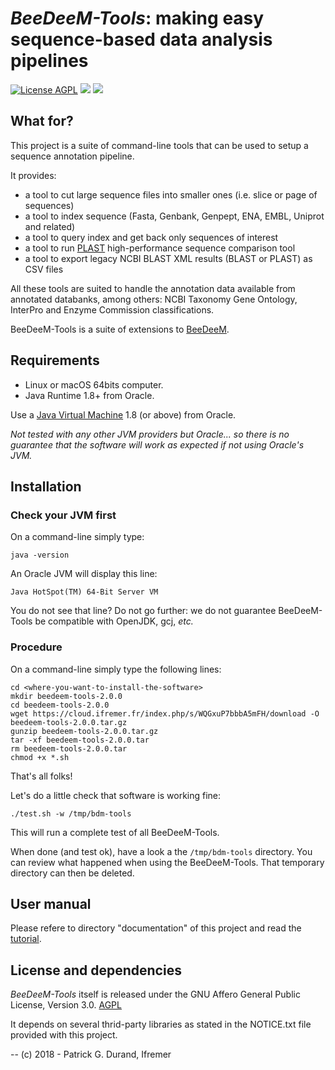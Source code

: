 # *BeeDeeM-Tools*: making easy sequence-based data analysis pipelines 

[![License AGPL](https://img.shields.io/badge/license-Affero%20GPL%203.0-blue.svg)](https://www.gnu.org/licenses/agpl-3.0.txt) [![](https://img.shields.io/badge/platform-Java--1.8+-yellow.svg)](http://www.oracle.com/technetwork/java/javase/downloads/index.html) [![](https://img.shields.io/badge/run_on-Linux--Mac_OSX-yellowgreen.svg)]()

## What for?

This project is a suite of command-line tools that can be used to setup a sequence annotation pipeline. 

It provides:

* a tool to cut large sequence files into smaller ones (i.e. slice or page of sequences)
* a tool to index sequence (Fasta, Genbank, Genpept, ENA, EMBL, Uniprot and related)
* a tool to query index and get back only sequences of interest
* a tool to run [PLAST](http://plast.inria.fr/) high-performance sequence comparison tool
* a tool to export legacy NCBI BLAST XML results (BLAST or PLAST) as CSV files

All these tools are suited to handle the annotation data available from annotated databanks, among others: NCBI Taxonomy Gene Ontology, InterPro and Enzyme Commission classifications.

BeeDeeM-Tools is a suite of extensions to [BeeDeeM](https://github.com/pgdurand/BeeDeeM).

## Requirements

* Linux or macOS 64bits computer.
* Java Runtime 1.8+ from Oracle. 

Use a [Java Virtual Machine](http://www.oracle.com/technetwork/java/javase/downloads/index.html) 1.8 (or above) from Oracle. 

*Not tested with any other JVM providers but Oracle... so there is no guarantee that the software will work as expected if not using Oracle's JVM.* 

## Installation
 
### Check your JVM first

On a command-line simply type:

```
java -version
```
An Oracle JVM will display this line:

`Java HotSpot(TM) 64-Bit Server VM`

You do not see that line? Do not go further: we do not guarantee BeeDeeM-Tools be compatible with OpenJDK, gcj, *etc.*

### Procedure

On a command-line simply type the following lines:

```
cd <where-you-want-to-install-the-software>
mkdir beedeem-tools-2.0.0
cd beedeem-tools-2.0.0
wget https://cloud.ifremer.fr/index.php/s/WQGxuP7bbbA5mFH/download -O beedeem-tools-2.0.0.tar.gz
gunzip beedeem-tools-2.0.0.tar.gz
tar -xf beedeem-tools-2.0.0.tar
rm beedeem-tools-2.0.0.tar
chmod +x *.sh
```

That's all folks!

Let's do a little check that software is working fine:

```
./test.sh -w /tmp/bdm-tools
```

This will run a complete test of all BeeDeeM-Tools.

When done (and test ok), have a look a the `/tmp/bdm-tools` directory. You can review what happened when using the BeeDeeM-Tools. That temporary directory can then be deleted.

## User manual

Please refere to directory "documentation" of this project and read the [tutorial](https://gitlab.ifremer.fr/bioinfo/BeeDeeM-Tools/blob/master/documentation/tutorial.md).

## License and dependencies

*BeeDeeM-Tools* itself is released under the GNU Affero General Public License, Version 3.0. [AGPL](https://www.gnu.org/licenses/agpl-3.0.txt)

It depends on several thrid-party libraries as stated in the NOTICE.txt file provided with this project.

--
(c) 2018 - Patrick G. Durand, Ifremer

